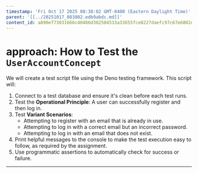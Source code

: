 ```yaml
---
timestamp: 'Fri Oct 17 2025 08:38:02 GMT-0400 (Eastern Daylight Time)'
parent: '[[../20251017_083802.edb9abdc.md]]'
content_id: a890ef73031666c40486d302504533a33655fce8227daefc97c67e6802e98b98
---
```


# approach: How to Test the `UserAccountConcept`

We will create a test script file using the Deno testing framework. This script will:

1. Connect to a test database and ensure it's clean before each test runs.
2. Test the **Operational Principle**: A user can successfully register and then log in.
3. Test **Variant Scenarios**:
   * Attempting to register with an email that is already in use.
   * Attempting to log in with a correct email but an incorrect password.
   * Attempting to log in with an email that does not exist.
4. Print helpful messages to the console to make the test execution easy to follow, as required by the assignment.
5. Use programmatic assertions to automatically check for success or failure.

***
